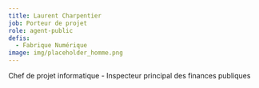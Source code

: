```yaml
---
title: Laurent Charpentier
job: Porteur de projet
role: agent-public
defis:
  - Fabrique Numérique
image: img/placeholder_homme.png
---
```

Chef de projet informatique - Inspecteur principal des finances publiques
